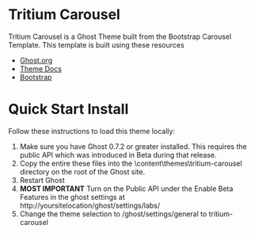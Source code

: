 Tritium Carousel
=======

Tritium Carousel is a Ghost Theme built from the Bootstrap Carousel Template. This template is built using these resources

- [Ghost.org](https://ghost.org)
- [Theme Docs](http://themes.ghost.org)
- [Bootstrap](http://getboostrap.com)

# Quick Start Install

Follow these instructions to load this theme locally:
1. Make sure you have Ghost 0.7.2 or greater installed. This requires the public API which was introduced in Beta during that release.
2. Copy the entire these files into the \content\themes\tritium-carousel directory on the root of the Ghost site.
3. Restart Ghost
4. **MOST IMPORTANT** Turn on the Public API under the Enable Beta Features in the ghost settings at http://yoursitelocation/ghost/settings/labs/
5. Change the theme selection to /ghost/settings/general to tritium-carousel
